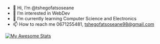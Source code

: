 - 👋 Hi, I’m @tshegofatsoseane
- 👀 I’m interested in WebDev
- 🌱 I’m currently learning Computer Science and Electronics
- 📫 How to reach me 0671255481, tshegofatsoseane98@gmail.com

[![My Awesome Stats](https://awesome-github-stats.azurewebsites.net/user-stats/tshegofatsoseane?cardType=level&preferLogin=false)](https://git.io/awesome-stats-card)
